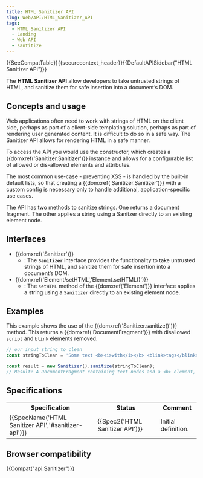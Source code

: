 ```yaml
---
title: HTML Sanitizer API
slug: Web/API/HTML_Sanitizer_API
tags:
  - HTML Sanitizer API
  - Landing
  - Web API
  - santitize
---
```

{{SeeCompatTable}}{{securecontext_header}}{{DefaultAPISidebar("HTML Sanitizer API")}}

The **HTML Sanitizer API** allow developers to take untrusted strings of HTML, and sanitize them for safe insertion into a document’s DOM.

## Concepts and usage

Web applications often need to work with strings of HTML on the client side, perhaps as part of a client-side templating solution, perhaps as part of rendering user generated content.
It is difficult to do so in a safe way.
The Sanitizer API allows for rendering HTML in a safe manner.

To access the API you would use the constructor, which creates a {{domxref('Sanitizer.Sanitizer')}} instance and allows for a configurable list of allowed or dis-allowed elements and attributes.

The most common use-case - preventing XSS - is handled by the built-in default lists, so that creating a {{domxref('Sanitizer.Sanitizer')}} with a custom config is necessary only to handle additional, application-specific use cases.

The API has two methods to sanitize strings.
One returns a document fragment.
The other applies a string using a Sanitzer directly to an existing element node.

## Interfaces

- {{domxref('Sanitizer')}}
  - : The **`Sanitizer`** interface provides the functionality to take untrusted strings of HTML, and sanitize them for safe insertion into a document’s DOM.
- {{domxref('Element/setHTML','Element.setHTML()')}}
  - : The `setHTML` method of the {{domxref('Element')}} interface applies a string using a `Sanitizer` directly to an existing element node.

## Examples

This example shows the use of the {{domxref('Sanitizer.sanitize()')}} method.
This returns a {{domxref('DocumentFragment')}} with disallowed `script` and `blink` elements removed.

```js
// our input string to clean
const stringToClean = 'Some text <b><i>with</i></b> <blink>tags</blink>, including a rogue script <script>alert(1)</script> def.';

const result = new Sanitizer().sanitize(stringToClean);
// Result: A DocumentFragment containing text nodes and a <b> element, with a <i> child element
```

## Specifications

<table class="no-markdown">
  <tbody>
    <tr>
      <th scope="col">Specification</th>
      <th scope="col">Status</th>
      <th scope="col">Comment</th>
    </tr>
    <tr>
      <td>
        {{SpecName('HTML Sanitizer API','#sanitizer-api')}}
      </td>
      <td>{{Spec2('HTML Sanitizer API')}}</td>
      <td>Initial definition.</td>
    </tr>
  </tbody>
</table>

## Browser compatibility

{{Compat("api.Sanitizer")}}
